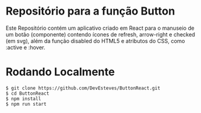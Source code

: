 # Repositório para a função Button

Este Repositório contém um aplicativo criado em React para o manuseio de um botão (componente) contendo ícones de refresh, arrow-right e checked (em svg), além da função disabled do HTML5 e atributos do CSS, como :active e :hover.

# Rodando Localmente

```
$ git clone https://github.com/DevEsteves/ButtonReact.git
$ cd ButtonReact 
$ npm install
$ npm run start
```